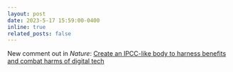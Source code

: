 ```yaml
---
layout: post
date: 2023-5-17 15:59:00-0400
inline: true
related_posts: false
---
```


New comment out in <i>Nature</i>: <a href="https://www.nature.com/articles/d41586-023-01606-9">Create an IPCC-like body to harness benefits and combat harms of digital tech</a>

